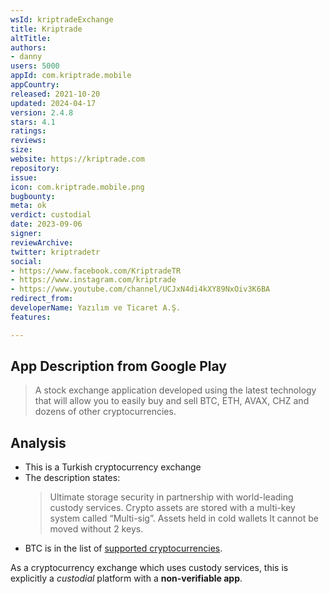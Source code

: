 ```yaml
---
wsId: kriptradeExchange
title: Kriptrade
altTitle: 
authors:
- danny
users: 5000
appId: com.kriptrade.mobile
appCountry: 
released: 2021-10-20
updated: 2024-04-17
version: 2.4.8
stars: 4.1
ratings: 
reviews: 
size: 
website: https://kriptrade.com
repository: 
issue: 
icon: com.kriptrade.mobile.png
bugbounty: 
meta: ok
verdict: custodial
date: 2023-09-06
signer: 
reviewArchive: 
twitter: kriptradetr
social:
- https://www.facebook.com/KriptradeTR
- https://www.instagram.com/kriptrade
- https://www.youtube.com/channel/UCJxN4di4kXY89NxOiv3K6BA
redirect_from: 
developerName: Yazılım ve Ticaret A.Ş.
features: 

---
```


## App Description from Google Play

> A stock exchange application developed using the latest technology that will allow you to easily buy and sell BTC, ETH, AVAX, CHZ and dozens of other cryptocurrencies.

## Analysis 

- This is a Turkish cryptocurrency exchange
- The description states:
  > Ultimate storage security in partnership with world-leading custody services. Crypto assets are stored with a multi-key system called “Multi-sig”. Assets held in cold wallets
  > It cannot be moved without 2 keys.
- BTC is in the list of [supported cryptocurrencies](https://pro.kriptrade.com/currencies).  

As a cryptocurrency exchange which uses custody services, this is explicitly a *custodial* platform with a **non-verifiable app**.


